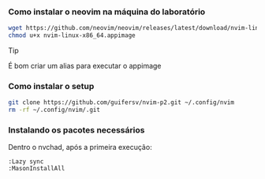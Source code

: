 ### Como instalar o neovim na máquina do laboratório
```bash
wget https://github.com/neovim/neovim/releases/latest/download/nvim-linux-x86_64.appimage
chmod u+x nvim-linux-x86_64.appimage
```
> [!TIP]
> É bom criar um alias para executar o appimage

### Como instalar o setup
```bash
git clone https://github.com/guifersv/nvim-p2.git ~/.config/nvim
rm -rf ~/.config/nvim/.git
```

### Instalando os pacotes necessários
Dentro o nvchad, após a primeira execução:
```nvim
:Lazy sync
:MasonInstallAll
```

